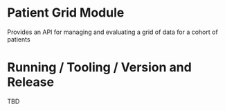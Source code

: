 # Patient Grid Module
Provides an API for managing and evaluating a grid of data for a cohort of patients


# Running / Tooling / Version and Release

TBD
